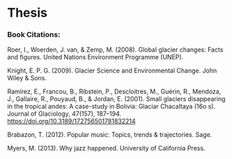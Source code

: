 # Thesis

### Book Citations:
Roer, I., Woerden, J. van, &amp; Zemp, M. (2008). Global glacier changes: Facts and figures. United Nations Environment Programme (UNEP). 

Knight, E. P. G. (2009). Glacier Science and Environmental Change. John Wiley &amp; Sons. 

Ramírez, E., Francou, B., Ribstein, P., Descloitres, M., Guérin, R., Mendoza, J., Gallaire, R., Pouyaud, B., &amp; Jordan, E. (2001). Small glaciers disappearing in the tropical andes: A case-study in Bolivia: Glaciar Chacaltaya (16o s). Journal of Glaciology, 47(157), 187–194. https://doi.org/10.3189/172756501781832214 


Brabazon, T. (2012). Popular music: Topics, trends &amp; trajectories. Sage. 

Myers, M. (2013). Why jazz happened. University of California Press. 


